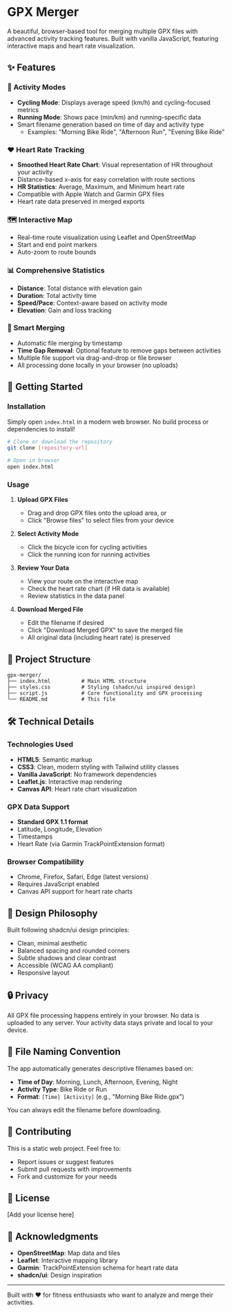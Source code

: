 # GPX Merger

A beautiful, browser-based tool for merging multiple GPX files with advanced activity tracking features. Built with vanilla JavaScript, featuring interactive maps and heart rate visualization.

## ✨ Features

### 🚴 Activity Modes
- **Cycling Mode**: Displays average speed (km/h) and cycling-focused metrics
- **Running Mode**: Shows pace (min/km) and running-specific data
- Smart filename generation based on time of day and activity type
  - Examples: "Morning Bike Ride", "Afternoon Run", "Evening Bike Ride"

### ❤️ Heart Rate Tracking
- **Smoothed Heart Rate Chart**: Visual representation of HR throughout your activity
- Distance-based x-axis for easy correlation with route sections
- **HR Statistics**: Average, Maximum, and Minimum heart rate
- Compatible with Apple Watch and Garmin GPX files
- Heart rate data preserved in merged exports

### 🗺️ Interactive Map
- Real-time route visualization using Leaflet and OpenStreetMap
- Start and end point markers
- Auto-zoom to route bounds

### 📊 Comprehensive Statistics
- **Distance**: Total distance with elevation gain
- **Duration**: Total activity time
- **Speed/Pace**: Context-aware based on activity mode
- **Elevation**: Gain and loss tracking

### 🔧 Smart Merging
- Automatic file merging by timestamp
- **Time Gap Removal**: Optional feature to remove gaps between activities
- Multiple file support via drag-and-drop or file browser
- All processing done locally in your browser (no uploads)

## 🚀 Getting Started

### Installation

Simply open `index.html` in a modern web browser. No build process or dependencies to install!

```bash
# Clone or download the repository
git clone [repository-url]

# Open in browser
open index.html
```

### Usage

1. **Upload GPX Files**
   - Drag and drop GPX files onto the upload area, or
   - Click "Browse files" to select files from your device

2. **Select Activity Mode**
   - Click the bicycle icon for cycling activities
   - Click the running icon for running activities

3. **Review Your Data**
   - View your route on the interactive map
   - Check the heart rate chart (if HR data is available)
   - Review statistics in the data panel

4. **Download Merged File**
   - Edit the filename if desired
   - Click "Download Merged GPX" to save the merged file
   - All original data (including heart rate) is preserved

## 📁 Project Structure

```
gpx-merger/
├── index.html          # Main HTML structure
├── styles.css          # Styling (shadcn/ui inspired design)
├── script.js           # Core functionality and GPX processing
└── README.md           # This file
```

## 🛠️ Technical Details

### Technologies Used
- **HTML5**: Semantic markup
- **CSS3**: Clean, modern styling with Tailwind utility classes
- **Vanilla JavaScript**: No framework dependencies
- **Leaflet.js**: Interactive map rendering
- **Canvas API**: Heart rate chart visualization

### GPX Data Support
- **Standard GPX 1.1 format**
- Latitude, Longitude, Elevation
- Timestamps
- Heart Rate (via Garmin TrackPointExtension format)

### Browser Compatibility
- Chrome, Firefox, Safari, Edge (latest versions)
- Requires JavaScript enabled
- Canvas API support for heart rate charts

## 🎨 Design Philosophy

Built following shadcn/ui design principles:
- Clean, minimal aesthetic
- Balanced spacing and rounded corners
- Subtle shadows and clear contrast
- Accessible (WCAG AA compliant)
- Responsive layout

## 🔒 Privacy

All GPX file processing happens entirely in your browser. No data is uploaded to any server. Your activity data stays private and local to your device.

## 📝 File Naming Convention

The app automatically generates descriptive filenames based on:
- **Time of Day**: Morning, Lunch, Afternoon, Evening, Night
- **Activity Type**: Bike Ride or Run
- **Format**: `[Time] [Activity]` (e.g., "Morning Bike Ride.gpx")

You can always edit the filename before downloading.

## 🤝 Contributing

This is a static web project. Feel free to:
- Report issues or suggest features
- Submit pull requests with improvements
- Fork and customize for your needs

## 📄 License

[Add your license here]

## 🙏 Acknowledgments

- **OpenStreetMap**: Map data and tiles
- **Leaflet**: Interactive mapping library
- **Garmin**: TrackPointExtension schema for heart rate data
- **shadcn/ui**: Design inspiration

---

Built with ❤️ for fitness enthusiasts who want to analyze and merge their activities.

